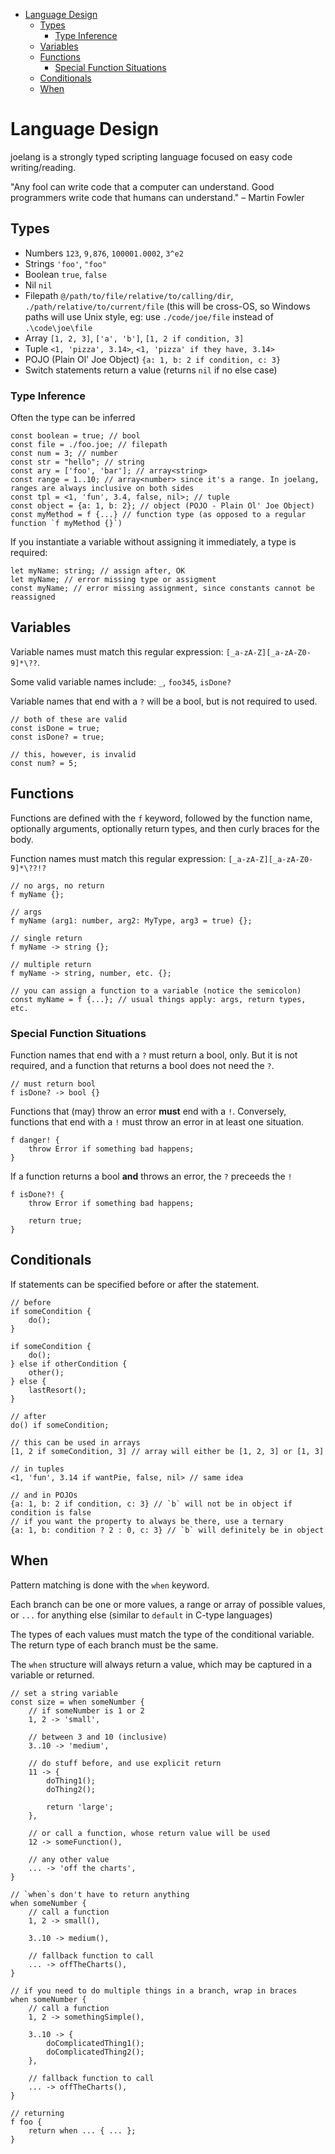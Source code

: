 - [Language Design](#language-design)
	- [Types](#types)
		- [Type Inference](#type-inference)
	- [Variables](#variables)
	- [Functions](#functions)
		- [Special Function Situations](#special-function-situations)
	- [Conditionals](#conditionals)
	- [When](#when)

# Language Design

joelang is a strongly typed scripting language focused on easy code writing/reading.

"Any fool can write code that a computer can understand. Good programmers write code that humans can understand." – Martin Fowler

## Types

- Numbers `123`, `9,876`, `100001.0002`, `3^e2`
- Strings `'foo'`, `"foo"`
- Boolean `true`, `false`
- Nil `nil`
- Filepath `@/path/to/file/relative/to/calling/dir`, `./path/relative/to/current/file` (this will be cross-OS, so Windows paths will use Unix style, eg: use `./code/joe/file` instead of `.\code\joe\file`
- Array `[1, 2, 3]`, `['a', 'b']`, `[1, 2 if condition, 3]`
- Tuple `<1, 'pizza', 3.14>`, `<1, 'pizza' if they have, 3.14>`
- POJO (Plain Ol' Joe Object) `{a: 1, b: 2 if condition, c: 3}`
- Switch statements return a value (returns `nil` if no else case)

### Type Inference

Often the type can be inferred

```joelang
const boolean = true; // bool
const file = ./foo.joe; // filepath
const num = 3; // number
const str = "hello"; // string
const ary = ['foo', 'bar']; // array<string>
const range = 1..10; // array<number> since it's a range. In joelang, ranges are always inclusive on both sides
const tpl = <1, 'fun', 3.4, false, nil>; // tuple
const object = {a: 1, b: 2}; // object (POJO - Plain Ol' Joe Object)
const myMethod = f {...} // function type (as opposed to a regular function `f myMethod {}`)
```

If you instantiate a variable without assigning it immediately, a type is required:

```joelang
let myName: string; // assign after, OK
let myName; // error missing type or assigment
const myName; // error missing assignment, since constants cannot be reassigned
```

## Variables

Variable names must match this regular expression: `[_a-zA-Z][_a-zA-Z0-9]*\??`.

Some valid variable names include:
`_`, `foo345`, `isDone?`

Variable names that end with a `?` will be a bool, but is not required to used.

```joelang
// both of these are valid
const isDone = true;
const isDone? = true;

// this, however, is invalid
const num? = 5;
```

## Functions

Functions are defined with the `f` keyword, followed by the function name, optionally arguments, optionally return types, and then curly braces for the body.

Function names must match this regular expression: `[_a-zA-Z][_a-zA-Z0-9]*\??!?`

```joelang
// no args, no return
f myName {};

// args
f myName (arg1: number, arg2: MyType, arg3 = true) {};

// single return
f myName -> string {};

// multiple return
f myName -> string, number, etc. {};

// you can assign a function to a variable (notice the semicolon)
const myName = f {...}; // usual things apply: args, return types, etc.
```

### Special Function Situations

Function names that end with a `?` must return a bool, only. But it is not required, and a function that returns a bool does not need the `?`.

```joelang
// must return bool
f isDone? -> bool {}
```

Functions that (may) throw an error **must** end with a `!`. Conversely, functions that end with a `!` must throw an error in at least one situation.

```joelang
f danger! {
	throw Error if something bad happens;
}
```

If a function returns a bool **and** throws an error, the `?` preceeds the `!`

```joelang
f isDone?! {
	throw Error if something bad happens;

	return true;
}
```

## Conditionals

If statements can be specified before or after the statement.

```joelang
// before
if someCondition {
	do();
}

if someCondition {
	do();
} else if otherCondition {
	other();
} else {
	lastResort();
}

// after
do() if someCondition;

// this can be used in arrays
[1, 2 if someCondition, 3] // array will either be [1, 2, 3] or [1, 3]

// in tuples
<1, 'fun', 3.14 if wantPie, false, nil> // same idea

// and in POJOs
{a: 1, b: 2 if condition, c: 3} // `b` will not be in object if condition is false
// if you want the property to always be there, use a ternary
{a: 1, b: condition ? 2 : 0, c: 3} // `b` will definitely be in object
```

## When

Pattern matching is done with the `when` keyword.

Each branch can be one or more values, a range or array of possible values, or `...` for anything else (similar to `default` in C-type languages)

The types of each values must match the type of the conditional variable.
The return type of each branch must be the same.

The `when` structure will always return a value, which may be captured in a variable or returned.

```joelang
// set a string variable
const size = when someNumber {
	// if someNumber is 1 or 2
	1, 2 -> 'small',

	// between 3 and 10 (inclusive)
	3..10 -> 'medium',

	// do stuff before, and use explicit return
	11 -> {
		doThing1();
		doThing2();

		return 'large';
	},

	// or call a function, whose return value will be used
	12 -> someFunction(),

	// any other value
	... -> 'off the charts',
}

// `when`s don't have to return anything
when someNumber {
	// call a function
	1, 2 -> small(),

	3..10 -> medium(),

	// fallback function to call
	... -> offTheCharts(),
}

// if you need to do multiple things in a branch, wrap in braces
when someNumber {
	// call a function
	1, 2 -> somethingSimple(),

	3..10 -> {
		doComplicatedThing1();
		doComplicatedThing2();
	},

	// fallback function to call
	... -> offTheCharts(),
}

// returning
f foo {
	return when ... { ... };
}
```
